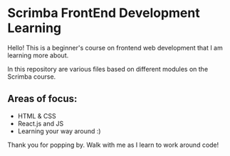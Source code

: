 # Scrimba FrontEnd Development Learning
Hello!
This is a beginner's course on frontend web development that I am learning more about.

In this repository are various files based on different modules on the Scrimba course.

## Areas of focus:
* HTML & CSS
* React.js and JS
* Learning your way around :)

Thank you for popping by.
Walk with me as I learn to work around code!
